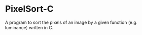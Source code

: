 # PixelSort-C
A program to sort the pixels of an image by a given function (e.g. luminance) written in C.
